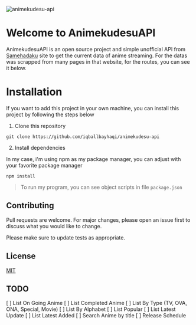 ![animekudesu-api](https://socialify.git.ci/iqballbayhaqi/animekudesu-api/image?forks=1&issues=1&language=1&name=1&owner=1&pulls=1&stargazers=1&theme=Light)

# Welcome to AnimekudesuAPI

AnimekudesuAPI is an open source project and simple unofficial API from [Samehadaku](https://samehadaku.email/) site to get the current data of anime streaming. For the datas was scrapped from many pages in that website, for the routes, you can see it below.

# Installation
If you want to add this project in your own machine, you can install this project by following the steps below

1. Clone this repository
```
git clone https://github.com/iqballbayhaqi/animekudesu-api
```
2. Install dependencies

In my case, i'm using npm as my package manager, you can adjust with your favorite package manager

```
npm install
```

> To run my program, you can see object scripts in file `package.json`

## Contributing

Pull requests are welcome. For major changes, please open an issue first
to discuss what you would like to change.

Please make sure to update tests as appropriate.

## License

[MIT](https://choosealicense.com/licenses/mit/)

## TODO

[ ] List On Going Anime
[ ] List Completed Anime
[ ] List By Type (TV, OVA, ONA, Special, Movie)
[ ] List By Alphabet
[ ] List Popular
[ ] List Latest Update
[ ] List Latest Added
[ ] Search Anime by title
[ ] Release Schedule